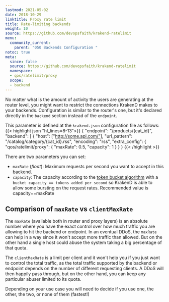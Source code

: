 ```yaml
---
lastmod: 2021-05-02
date: 2018-10-29
linktitle: Proxy rate limit
title: Rate-limiting backends
weight: 10
source: https://github.com/devopsfaith/krakend-ratelimit
menu:
  community_current:
    parent: "050 Backends Configuration "
notoc: true
meta:
  since: false
  source: https://github.com/devopsfaith/krakend-ratelimit
  namespace:
  - qos/ratelimit/proxy
  scope:
  - backend
---
```


No matter what is the amount of activity the users are generating at the router level, you might want to restrict the connections KrakenD makes to your backends. Configuration is similar to the router's one, but it's declared directly in the `backend` section instead of the `endpoint`.

This parameter is defined at the `krakend.json` configuration file as follows:
{{< highlight json "hl_lines=8-13">}}
    {
      "endpoint": "/products/{cat_id}",
      "backend": [
      {
          "host": ["http://some.api.com/"],
          "url_pattern": "/catalog/category/{cat_id}.rss",
          "encoding": "rss",
          "extra_config": {
              "qos/ratelimit/proxy": {
                  "maxRate": 0.5,
                  "capacity": 1
              }
          }
      }
{{< /highlight >}}

There are two parameters you can set:

- `maxRate` (*float*): Maximum requests per second you want to accept in this backend.
- `capacity`: The capacity according to the [token bucket algorithm](https://en.wikipedia.org/wiki/Token_bucket) with a `bucket capacity == tokens added per second` so KrakenD is able to allow some bursting on the request rates. Recommended value is capacity==maxRate



## Comparison of `maxRate` vs `clientMaxRate`
The `maxRate` (available both in router and proxy layers) is an absolute number where you have the exact control over how much traffic you are allowing to hit the backend or endpoint. In an eventual DDoS, the `maxRate` can help in a way since it won't accept more traffic than allowed. But on the other hand a single host could abuse the system taking a big percentage of that quota.

The `clientMaxRate` is a limit per client and it won't help you if you just want to control the total traffic, as
the total traffic supported by the backend or endpoint depends on the number of different requesting clients. A DDoS will then happily pass through, but on the other hand, you can keep any particular abuser limited to its quota.

Depending on your use case you will need to decide if you use one, the other, the two, or none of them (fastest!)
